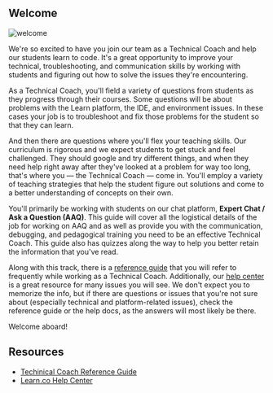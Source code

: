 ## Welcome

![welcome](http://i.giphy.com/dzaUX7CAG0Ihi.gif "welcome")

We're so excited to have you join our team as a Technical Coach and help our students learn to code. It's a great opportunity to improve your technical, troubleshooting, and communication skills by working with students and figuring out how to solve the issues they're encountering.  

As a Technical Coach, you'll field a variety of questions from students as they progress through their courses. Some questions will be about problems with the Learn platform, the IDE, and environment issues. In these cases your job is to troubleshoot and fix those problems for the student so that they can learn.

And then there are questions where you'll flex your teaching skills. Our curriculum is rigorous and we expect students to get stuck and feel challenged. They should google and try different things, and when they need help right away after they've looked at a problem for way too long, that's where you — the Technical Coach — come in. You'll employ a variety of teaching strategies that help the student figure out solutions and come to a better understanding of concepts on their own.

You'll primarily be working with students on our chat platform, **Expert Chat / Ask a Question (AAQ)**. This guide will cover all the logistical details of the job for working on AAQ and as well as provide you with the communication, debugging, and pedagogical training you need to be an effective Technical Coach. This guide also has quizzes along the way to help you better retain the information that you've read.

Along with this track, there is a [reference guide](https://github.com/flatiron-labs/technical-coach-resources) that you will refer to frequently while working as a Technical Coach. Additionally, our [help center](http://help.learn.co/) is a great resource for many issues you will see. We don't expect you to memorize the info, but if there are questions or issues that you're not sure about (especially technical and platform-related issues), check the reference guide or the help docs, as the answers will most likely be there.

Welcome aboard!

## Resources

* [Techinical Coach Reference Guide](https://github.com/flatiron-labs/technical-coach-resources)
* [Learn.co Help Center](http://help.learn.co/)
